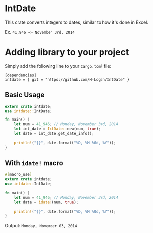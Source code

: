 # IntDate
This crate converts integers to dates, similar to how it's done in Excel.

Ex. `41,946 => November 3rd, 2014`

# Adding library to your project
Simply add the following line to your `Cargo.toml` file:  
```
[dependencies]
intdate = { git = "https://github.com/H-Logan/IntDate" }
```

## Basic Usage
```Rust
extern crate intdate;
use intdate::IntDate;

fn main() {
    let num = 41_946; // Monday, November 3rd, 2014
    let int_date = IntDate::new(num, true);
    let date = int_date.get_date_info();
    
    println!("{}", date.format("%D, %M %0d, %Y"));
}
```

## With `idate!` macro
```Rust
#[macro_use]
extern crate intdate;
use intdate::IntDate;

fn main() {
    let num = 41_946; // Monday, November 3rd, 2014
    let date = idate!(num, true);
    
    println!("{}", date.format("%D, %M %0d, %Y"));
}

```

Output: `Monday, November 03, 2014`
